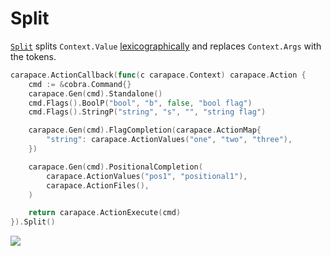 # Split

[`Split`] splits `Context.Value` [lexicographically] and replaces `Context.Args` with the tokens.

```go
carapace.ActionCallback(func(c carapace.Context) carapace.Action {
	cmd := &cobra.Command{}
	carapace.Gen(cmd).Standalone()
	cmd.Flags().BoolP("bool", "b", false, "bool flag")
	cmd.Flags().StringP("string", "s", "", "string flag")

	carapace.Gen(cmd).FlagCompletion(carapace.ActionMap{
		"string": carapace.ActionValues("one", "two", "three"),
	})

	carapace.Gen(cmd).PositionalCompletion(
		carapace.ActionValues("pos1", "positional1"),
		carapace.ActionFiles(),
	)

	return carapace.ActionExecute(cmd)
}).Split()
```

![](./split.cast)

[lexicographically]:https://github.com/rsteube/carapace-shlex
[`Split`]: https://pkg.go.dev/github.com/rsteube/carapace#Action.Split
